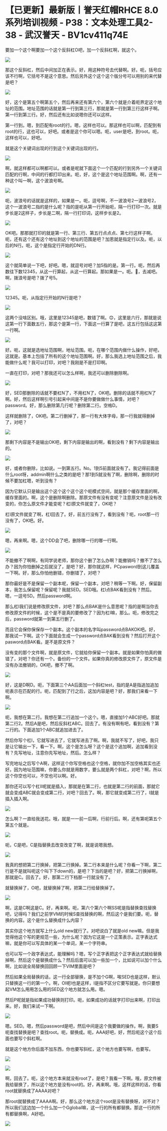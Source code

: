 # 【已更新】最新版丨誉天红帽RHCE 8.0系列培训视频 - P38：文本处理工具2-38 - 武汉誉天 - BV1cv411q74E

要加一个这个啊要加一个这个反斜杠O吧，加一个反斜杠啊，就这个。

![](img/4c16db4232edfe9d2647ae396ee002f0_1.png)

那这个反斜杠，然后中间加正在表示。好，用这种符号去代替啊。好。呃，括号应该不行啊，它括号不是这个意思。然后另外这个这个这个版分号可以用别的来代替是吧？



![](img/4c16db4232edfe9d2647ae396ee002f0_3.png)

好，这个是第五个啊第五个，然后再来还有第六个，第六个就是介着呃界定这个地址的范围。地址范围的话就是第一行到第三行，那就是第一行到第三行这样子啊。第一行到第三行。好，然后还有比如说嗯你还可以这样。

第一行到。嗯，到匹配有root的行。嗯，这样也可以。那这样也可以啊，匹配到有root的行，这也可以，好吧。或者是这个你可以嗯。呃，user是吧，到root。呃，这样也可以，好吧。

就是这个关键词出现的行到这个关键词出现的行。

![](img/4c16db4232edfe9d2647ae396ee002f0_5.png)

啊，就这样都可以啊都可以。或者是呢就下面这个一个匹配的行到另外一个关键词匹配的行啊，中间的行都打印出来。呃，好，这个是这个地址范围啊。啊，还有一种这个叫一啊，这个波浪号啊。



![](img/4c16db4232edfe9d2647ae396ee002f0_7.png)

呃，波浪号的话就是这样的，如果是一。呃，逗号啊，不一波浪号2一波浪号2，这个一波浪号二指的是什么呢？指的是呃从第一行开始呃，隔一行打印一次。就是步长是2这样子，步长是二啊，隔一行打印词，这样步长是2。



![](img/4c16db4232edfe9d2647ae396ee002f0_9.png)

OK吧。那那就打印的就是第一行、第三行、第五行点点点、第七行这样子啊。呃，还有这个还有这个地址到这个地址的范围是吧？加恩就是指定行以及。呃，以后的N行。呃，这个是指定行开始的DN行。



![](img/4c16db4232edfe9d2647ae396ee002f0_11.png)

这个就简单说一下吧，好吧。嗯，就逗号对吧？加5指的是。第一行。呃，然后再数往下数12345，从这一行算起，从这一行算起。那如果是一。呃。🤢，去减吧。啊，拨浪号是吧？拨了号5。



![](img/4c16db4232edfe9d2647ae396ee002f0_13.png)

12345。呃，从指定行开始的N行是吧？

![](img/4c16db4232edfe9d2647ae396ee002f0_15.png)

这两个没啥区别。哦，这里是12345是吧，数错了啊。😊，这里是六行，那就是说这第一行下面数五行，那这个是第一行，下面这一行算了是吧，这五行包括这这第一行啊。



![](img/4c16db4232edfe9d2647ae396ee002f0_17.png)

好。呃，这就是选地址范围啊，地址范围。呃，在哪个范围内做什么操作，好吧，这就是。基本上包括了所有的这个地址范围啊。好，那么我选上地址范围之后，我能做什么呢？我可以打印，对吧？我刚是不是打印啊。

一直在打印，对吧？那我还可以怎么样啊，我还可以删除删除啊。

![](img/4c16db4232edfe9d2647ae396ee002f0_19.png)

好，SED那删除的话就不要杠N了，不用杠N了，OK吧。删除的话就不用杠N了啊。好，然后这样啊引号引起来中间是不是你要做做什么事情，对吧？password。好，那么删除第几行呢？删除第二行。空格D。

这样就删除了，OK吧。第二行删掉了，那一行有大体字母，那一行我就得删掉了，对吧？

![](img/4c16db4232edfe9d2647ae396ee002f0_21.png)

那剩下内容是不是输出OK吧，剩下内容是输出的啊，看到没有？剩下内容是输出的。

![](img/4c16db4232edfe9d2647ae396ee002f0_23.png)

好，或者你删除，比如说。一到第五行。No。1到5前面就没有了。我记得前面是什么root呀，addmin啊什么之类的是吧？那1到5就没有了啊，删除啊，删除的时候不要加杠嗯，听到没有？

因为它默认只是输出这个这个这个这个这个呃模式空间，就是那个缓存里面的啊，缓存里面的。啊，这个是删除啊删除。那原文件有没有变呢？注意原文件是没有改变的，你怎么原文件才能变呢？杠I原文件就变了，OK吧？

杠I原文件就变了啊，杠I回去了。好，前五行没有了，看到没有？呃，root那一行没有了，OK吧。好。

![](img/4c16db4232edfe9d2647ae396ee002f0_25.png)

嗯，再来啊。嗯，这个DD会了吧，删除哪一行的哪一行啊。

![](img/4c16db4232edfe9d2647ae396ee002f0_27.png)

不能撤不了啊啊，有同学说老师，那你这个删了怎么办啊？能撤销吗？撤不了怎么办？因为你怕删掉之后就没了，是吧？好，那你就这样，PCpasword到这儿覆盖一下啊。好，那么你怕他删错，你删错了，对吧？

那你最好是不是保留一个副本呢，保留一个副本，对吧？稍等一下啊。好，保留副本，我怎么保留呢？保留呢？我就SED。SED哦。杠I点BAK看到没有？然后。嗯，一逗号5D。然后password啊。

那么杠I我们说是修改原文件，对吧？那么点BAK是什么意思呢？指的是啊当你去修改原文件的时候，这个是不是真的要修改了？因为杠I嘛，那么。呃，修改完之后，password就第一到第五行删了。

而且它会保你保保存一个副本。这个副本的名字叫password点BAKOK吧。好，那我试一下啊。这个下面就会生成一个password点BAK看到没有？然后打开这个pasword点BAK看。是不是原文件？

没有变的那个文件啊，就是原文件，它就给你保留一个副本。就是如果你怕真的做错了，对吧？你还有一个。备份的一个文件。如果你真的修改原文件了，原文件是没有办法撤销的，OK吧，撤不了啊。



![](img/4c16db4232edfe9d2647ae396ee002f0_29.png)

好，这是D啊D。呃，下面第三个AA后面加一个斜杠test，指的是A是指追加追加呃表示在匹配的行。呃，匹配到了行之后，这加内容是吧？好，那我们来看一下啊。



![](img/4c16db4232edfe9d2647ae396ee002f0_31.png)

呃，我想在第二行。我想在第二行追加一个这个。嗯，直接加1个ABC好吧。那就第二行2。然后A是吧，然后反斜杠ABC。回去了。有没有啊有吧，看到没有？第二行的。下面追加1个ABC就追加进去了。

然后你写个杠I，它就写进去了，它就写进去了啊。啊，我就不写了，好吧，我只是让它输出一下，看一下。啊，这个是怎么呀？这个是这个追加啊，追加看到没有？先写地址，注意你先写地址，然后。怎么样？

写完地址之后写个A啊，这样这个你写空格也这个空格，就你加不加空格其实也还好。因为地址范围嘛，你要么你就是用数字，要么就是两个斜杠，对吧？啊，所以这个你空也可以，不空也可以啊。好。

那你还可以写个杠II呢就是插入，那就是在第二行，也就是第二行的前面，那就它就会变成ABC就会变成第二行，对吧？回去了。啊，那它就变成第二行了，I就是插入插入啊。



![](img/4c16db4232edfe9d2647ae396ee002f0_33.png)

怎么啊？一直给我送花。哦，就是一一前一后啊，行前行后。啊，还有第呃第五个第五个就是。

![](img/4c16db4232edfe9d2647ae396ee002f0_35.png)

呃，C是吧，C是指替换去改变改变了啊，就是说嗯我想。

![](img/4c16db4232edfe9d2647ae396ee002f0_37.png)

我真的想把第二行换掉，把第二行换掉。第二行本来是什么呢？你看一下啊，第二行是不是就叫呃这个叫下下down的，是吧？下当的是吧？好，把第二行换掉啊，那就是C。回去了。好，那第二行下档那一行就没有了。

就替换掉了，O吧，就替换掉了啊，把第二行给替换掉了。

![](img/4c16db4232edfe9d2647ae396ee002f0_39.png)

啊，这是C啊这是C。好，再来啊。呃，第六个第六个啊SS呢是指替换查找替换吧，记得吗？我们之前学VM的时候S查找替换的啊，然后这个是我们要。呃，替换的内容。这个是什么替换成什么内容？

其实你这个地方就写上什么old new就行了。对吧说白了就是old new嘛。但是我觉得他这个写的更规范一些，为什么呢？因为它这是一个正策表示。正字表达式嘛，就是你可以写具体的某一个单词，某一个字符串。

也可以写一个政字表达式，能理解吗？嗯，写个正字表把这个正字表达式就给替换掉啊，然后这个是替换成什么？然后后面可以加一些加一个，比如说可以加个什么啊，比如说全局替换回回顾一下VIM里面是吧？

然后如果全局替换的话，这一行全部替换，是不加个G啊，唉SED也是这样，默认只替换这一行的第一个。啊，OI呢I也是这样，I是指不区分它要写就是。你只要想起VM怎么用用怎么用的SED这个地方就怎么用。嗯。

然后P呢就是指如果成功替换则打印。呃，如果成功的话就字打印出来啊，打印出来。好，我们来试一下啊。

![](img/4c16db4232edfe9d2647ae396ee002f0_41.png)

嗯。SED。嗯，然后password是吧，然后中间是这个我要做的操作。啊，我要S呃查找替换是吧？查找root。呃，替换成。呃，AAA好吧，好，然后呃这个这个后面也要写个斜杠啊。

就是这个地方你后面不加东西，你也要写斜杠，这个地方也要写啊，也要写。

![](img/4c16db4232edfe9d2647ae396ee002f0_43.png)

![](img/4c16db4232edfe9d2647ae396ee002f0_44.png)

啊，回去了。呃，这个地方本来就没有root了，是吧？我看一下啊。哦，原文件被我给替换了，所以这个地方是没有root的。好，再来啊。哦，这样这样的话，你看root就替换成了AAAA对吧？

那root就替换成了AAAA啊。好，那么这个地方这个root是没有替换呀，对不对？所以我们这边加一个什么加一个Gglobal嘛，这一行的所有都替换。那这一行的所有都替换啊，A好吧。



![](img/4c16db4232edfe9d2647ae396ee002f0_46.png)